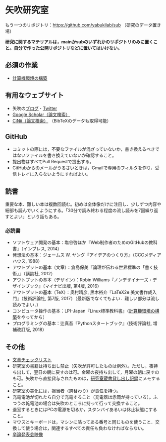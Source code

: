 # 矢吹研究室

もう一つのリポジトリ：https://github.com/yabukilab/sub （研究のデータ置き場）

**研究に関するマテリアルは，mainかsubのいずれかのリポジトリのみに置くこと。自分で作った公開リポジトリなどに置いてはいけない。**

## 必須の作業

* [計算機環境の構築](https://github.com/yabukilab/main/blob/master/%E8%A8%88%E7%AE%97%E6%A9%9F%E7%92%B0%E5%A2%83%E3%81%AE%E6%A7%8B%E7%AF%89.md)

## 有用なウェブサイト

* 矢吹の[ブログ](http://blog.unfindable.net/)・[Twitter](https://twitter.com/yabuki)
* [Google Scholar（論文検索）](http://scholar.google.co.jp/)
* [CiNii（論文検索）](http://ci.nii.ac.jp/) （BibTeXのデータも取得可能）

## GitHub

* コミットの際には，不要なファイルが混ざっていないか，書き換えるべきではないファイルを書き換えていないか確認すること。
* 提出物はすべてPull Requestで提出する。
* GitHubからのメールがうるさいときは，Gmailで専用のフィルタを作り，受信トレイに入らないようにすればよい。

## 読書

重要な本、難しい本は複数回読む。初めは全体像だけに注目し、少しずつ内容や細部も読んでいくようにする。「30分で読み終わる程度の流し読みを7回繰り返すとよい」という話もある。

### 必読書

* ソフトウェア開発の基本：塩谷啓ほか『Web制作者のためのGitHubの教科書』（インプレス, 2014）
* 発想法の基本：ジェームス W. ヤング『アイデアのつくり方』（CCCメディアハウス, 1988）
* アウトプットの基本（文章）：倉島保美『論理が伝わる世界標準の「書く技術」』（講談社, 2012）
* アウトプットの基本（デザイン）：Robin Williams『ノンデザイナーズ・デザインブック』（マイナビ出版, 第4版, 2016）
* アウトプットの基本（TeX）：奥村晴彦, 黒木裕介『LaTeX2e 美文書作成入門』（技術評論社, 第7版, 2017）（最新版でなくてもよい．難しい部分は流し読みでよい．）
* コンピュータ操作の基本：LPI-Japan『Linux標準教科書』（[計算機環境の構築](https://github.com/yabukilab/main/blob/master/%E8%A8%88%E7%AE%97%E6%A9%9F%E7%92%B0%E5%A2%83%E3%81%AE%E6%A7%8B%E7%AF%89.md)をやってから）
* プログラミングの基本：辻真吾『Pythonスタートブック』（技術評論社, 増補改訂版, 2018）

## その他

* [文章チェックリスト](https://github.com/yabukilab/main/wiki/%E6%96%87%E7%AB%A0%E3%83%81%E3%82%A7%E3%83%83%E3%82%AF%E3%83%AA%E3%82%B9%E3%83%88)
* 研究室の書籍は持ち出し禁止（矢吹が許可したものは例外）。ただし，夜持ち出して，翌日の朝に戻すのは可。金曜の夜持ち出して，月曜の朝に戻すのも可。矢吹から直接貸与されたものは，[研究室蔵書貸し出し記録](https://github.com/yabukilab/main/wiki/%E7%A0%94%E7%A9%B6%E5%AE%A4%E8%94%B5%E6%9B%B8%E8%B2%B8%E3%81%97%E5%87%BA%E3%81%97%E8%A8%98%E9%8C%B2)にメモすること。
* 研究室の美化には，担当者（週替わり）が責任を持つ。
* 充電電池が切れたら自分で充電すること（充電器は赤岡が持っている）。ふつうの乾電池の場合は矢吹のところに持って行って交換すること。
* 退室するときにはPCの電源を切るか，スタンバイあるいは休止状態にすること。
* マウスとキーボードは，マシンに貼ってある番号と同じものを使うこと．交換して使う場合は，関連するすべての責任も負わなければならない。
* [卒論発表会映像](https://github.com/yabukilab/main/wiki/%E5%8D%92%E8%AB%96%E7%99%BA%E8%A1%A8%E4%BC%9A%E6%98%A0%E5%83%8F)
